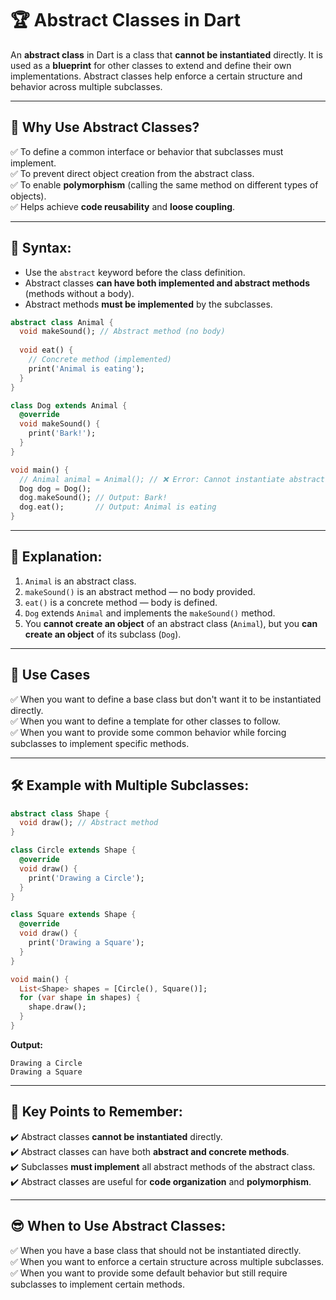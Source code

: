 # 🏆 **Abstract Classes in Dart**

An **abstract class** in Dart is a class that **cannot be instantiated** directly. It is used as a **blueprint** for other classes to extend and define their own implementations. Abstract classes help enforce a certain structure and behavior across multiple subclasses.

---

## 📌 **Why Use Abstract Classes?**  
✅ To define a common interface or behavior that subclasses must implement.  
✅ To prevent direct object creation from the abstract class.  
✅ To enable **polymorphism** (calling the same method on different types of objects).  
✅ Helps achieve **code reusability** and **loose coupling**.  

---

## 🧠 **Syntax:**  
- Use the `abstract` keyword before the class definition.  
- Abstract classes **can have both implemented and abstract methods** (methods without a body).  
- Abstract methods **must be implemented** by the subclasses.  

```dart
abstract class Animal {
  void makeSound(); // Abstract method (no body)
  
  void eat() {
    // Concrete method (implemented)
    print('Animal is eating');
  }
}

class Dog extends Animal {
  @override
  void makeSound() {
    print('Bark!');
  }
}

void main() {
  // Animal animal = Animal(); // ❌ Error: Cannot instantiate abstract class
  Dog dog = Dog();
  dog.makeSound(); // Output: Bark!
  dog.eat();       // Output: Animal is eating
}
```

---

## 🎯 **Explanation:**  
1. `Animal` is an abstract class.  
2. `makeSound()` is an abstract method — no body provided.  
3. `eat()` is a concrete method — body is defined.  
4. `Dog` extends `Animal` and implements the `makeSound()` method.  
5. You **cannot create an object** of an abstract class (`Animal`), but you **can create an object** of its subclass (`Dog`).  

---

## 🚀 **Use Cases**  
✅ When you want to define a base class but don't want it to be instantiated directly.  
✅ When you want to define a template for other classes to follow.  
✅ When you want to provide some common behavior while forcing subclasses to implement specific methods.  

---

## 🛠️ **Example with Multiple Subclasses:**  
```dart
abstract class Shape {
  void draw(); // Abstract method
}

class Circle extends Shape {
  @override
  void draw() {
    print('Drawing a Circle');
  }
}

class Square extends Shape {
  @override
  void draw() {
    print('Drawing a Square');
  }
}

void main() {
  List<Shape> shapes = [Circle(), Square()];
  for (var shape in shapes) {
    shape.draw();
  }
}
```

**Output:**
```
Drawing a Circle  
Drawing a Square  
```

---

## 🌟 **Key Points to Remember:**  
✔️ Abstract classes **cannot be instantiated** directly.  
✔️ Abstract classes can have both **abstract and concrete methods**.  
✔️ Subclasses **must implement** all abstract methods of the abstract class.  
✔️ Abstract classes are useful for **code organization** and **polymorphism**.  

---

## 😎 **When to Use Abstract Classes:**  
✅ When you have a base class that should not be instantiated directly.  
✅ When you want to enforce a certain structure across multiple subclasses.  
✅ When you want to provide some default behavior but still require subclasses to implement certain methods.